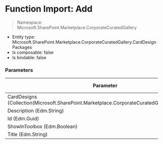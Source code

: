 # Function Import: Add

> Namespace: Microsoft.SharePoint.Marketplace.CorporateCuratedGallery

- Entity type: Microsoft.SharePoint.Marketplace.CorporateCuratedGallery.CardDesignPackages
- Is composable: false
- Is bindable: false

### Parameters

Parameter | SPO | SP 2019 | SP 2016 | SP 2013
----------|:---:|:-------:|:-------:|:-------:
CardDesigns (Collection(Microsoft.SharePoint.Marketplace.CorporateCuratedGallery.CardDesign)) | ✅ | ❌ | ❌ | ❌
Description (Edm.String) | ✅ | ❌ | ❌ | ❌
Id (Edm.Guid) | ✅ | ❌ | ❌ | ❌
ShowInToolbox (Edm.Boolean) | ✅ | ❌ | ❌ | ❌
Title (Edm.String) | ✅ | ❌ | ❌ | ❌